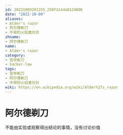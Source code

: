 ```yaml
---
id: 20221009201255_250f2a1da8124806
date: "2022-10-09"
aliases:
- Alder's razor
- 阿尔德剃刀
- 牛顿的火焰激光剑
zhname:
- 阿尔德剃刀
name:
- Alder's razor
category:
- 哲学剃刀
- hacker-law
tags:
- 哲学剃刀
- 阿尔德剃刀
- 牛顿的火焰激光剑
wiki: https://en.wikipedia.org/wiki/Alder%27s_razor
---
```


# 阿尔德剃刀

不能由实验或观察得出结论的事情，没有讨论价值
